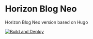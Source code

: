 # Horizon Blog Neo

Horizon Blog Neo version based on Hugo

[![Build and Deploy](https://github.com/HorizonChaser/neo/actions/workflows/static.yml/badge.svg)](https://github.com/HorizonChaser/neo/actions/workflows/static.yml)
